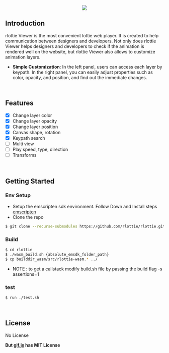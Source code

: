 <center><img src="https://user-images.githubusercontent.com/25967949/94992643-7173a580-05c6-11eb-8514-322f459a88d8.png"></center>

## Introduction
rlottie Viewer is the most convenient lottie web player. It is created to help communication between designers and developers. Not only does rlottie Viewer helps designers and developers to check if the animation is rendered well on the website, but rlottie Viewer also allows to customize animation layers.

- **Simple Customization**: In the left panel, users can access each layer by keypath. In the right panel, you can easily adjust properties such as color, opacity, and position, and find out the immediate changes.
<br>

## Features
- [x] Change layer color
- [x] Change layer opacity
- [x] Change layer position
- [x] Canvas shape, rotation
- [x] Keypath search
- [ ] Multi view
- [ ] Play speed, type, direction
- [ ] Transforms

<br>

## Getting Started
### Env Setup

- Setup the emscripten sdk environment. Follow  Down and Install steps [emscripten](https://emscripten.org/docs/getting_started/downloads.html)
- Clone the repo
```bash
$ git clone --recurse-submodules https://github.com/rlottie/rlottie.github.io.git
```

### Build
```bash
$ cd rlottie
$ ./wasm_build.sh {absolute_emsdk_folder_path}
$ cp builddir_wasm/src/rlottie-wasm.* ../
```
- NOTE : to get a callstack modify build.sh file by passing the build flag -s assertions=1


### test
```bash
$ run ./test.sh
```

<br>

## License

No License

**But [gif.js](https://github.com/jnordberg/gif.js) has MIT License**
